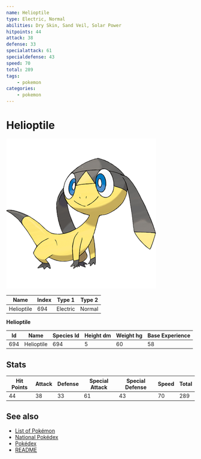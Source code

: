 ```yaml
---
name: Helioptile
type: Electric, Normal
abilities: Dry Skin, Sand Veil, Solar Power
hitpoints: 44
attack: 38
defense: 33
specialattack: 61
specialdefense: 43
speed: 70
total: 289
tags:
    - pokemon
categories:
    - pokemon
---
```


# Helioptile


![Helioptile](images/694.png)

| **Name** | **Index** | **Type 1** | **Type 2** |
|----|----|----|----|
| Helioptile | 694 | Electric | Normal  |

**Helioptile** 




| **Id** | **Name** | **Species Id** | **Height dm** | **Weight hg** | **Base Experience** |
|--------|----------|----------------|------------|------------|---------------------|
| 694 | Helioptile | 694 | 5 | 60 | 58 |



## Stats

| **Hit Points** | **Attack** | **Defense** | **Special Attack** | **Special Defense** | **Speed** | **Total** |
|----------------|------------|-------------|--------------------|---------------------|-----------|-----------|
| 44 | 38 | 33 | 61 | 43 | 70 | 289 |

## See also

- [List of Pokémon](../pokemon.md)
- [National Pokédex](../national_pokedex.md)
- [Pokédex](../pokedex.md)
- [README](../README.md)
